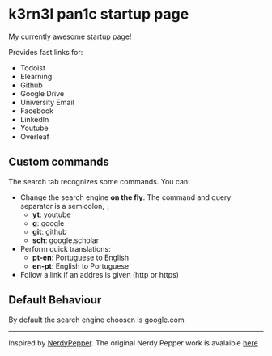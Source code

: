 # k3rn3l pan1c startup page

My currently awesome startup page!

Provides fast links for:

- Todoist
- Elearning
- Github
- Google Drive
- University Email
- Facebook
- LinkedIn
- Youtube 
- Overleaf

## Custom commands
The search tab recognizes some commands. You can:

- Change the search engine **on the fly**. The command and query separator is a semicolon, `;`
	- **yt**:  youtube
	- **g**:   google
	- **git**: github
	- **sch**: google.scholar
- Perform quick translations:
	- **pt-en**: Portuguese to English
	- **en-pt**: English to Portuguese
- Follow a link if an addres is given (http or https)

## Default Behaviour
By default the search engine choosen is google.com


---
 
Inspired by [NerdyPepper](https://github.com/NerdyPepper). The original Nerdy Pepper work is avalaible [here](https://github.com/NerdyPepper/NerdyPepper.github.io)
